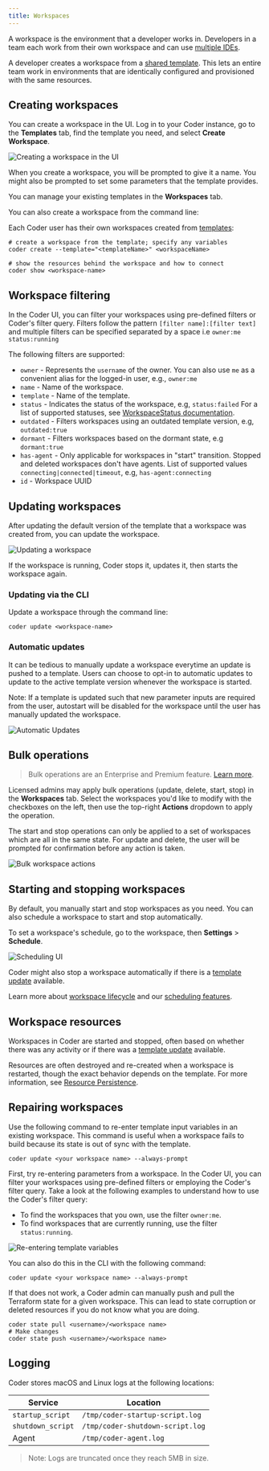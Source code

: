 ```yaml
---
title: Workspaces
---
```


A workspace is the environment that a developer works in. Developers in a team
each work from their own workspace and can use
[multiple IDEs](./workspace-access/index.md).

A developer creates a workspace from a
[shared template](../admin/templates/index.md). This lets an entire team work in
environments that are identically configured and provisioned with the same
resources.

## Creating workspaces

You can create a workspace in the UI. Log in to your Coder instance, go to the
**Templates** tab, find the template you need, and select **Create Workspace**.

![Creating a workspace in the UI](../images/creating-workspace-ui.png)

When you create a workspace, you will be prompted to give it a name. You might
also be prompted to set some parameters that the template provides.

You can manage your existing templates in the **Workspaces** tab.

You can also create a workspace from the command line:

Each Coder user has their own workspaces created from
[templates](../admin/templates/index.md):

```shell
# create a workspace from the template; specify any variables
coder create --template="<templateName>" <workspaceName>

# show the resources behind the workspace and how to connect
coder show <workspace-name>
```

## Workspace filtering

In the Coder UI, you can filter your workspaces using pre-defined filters or
Coder's filter query. Filters follow the pattern `[filter name]:[filter text]`
and multiple filters can be specified separated by a space i.e
`owner:me status:running`

The following filters are supported:

- `owner` - Represents the `username` of the owner. You can also use `me` as a
  convenient alias for the logged-in user, e.g., `owner:me`
- `name` - Name of the workspace.
- `template` - Name of the template.
- `status` - Indicates the status of the workspace, e.g, `status:failed` For a
  list of supported statuses, see
  [WorkspaceStatus documentation](https://pkg.go.dev/github.com/coder/coder/codersdk#WorkspaceStatus).
- `outdated` - Filters workspaces using an outdated template version, e.g,
  `outdated:true`
- `dormant` - Filters workspaces based on the dormant state, e.g `dormant:true`
- `has-agent` - Only applicable for workspaces in "start" transition. Stopped
  and deleted workspaces don't have agents. List of supported values
  `connecting|connected|timeout`, e.g, `has-agent:connecting`
- `id` - Workspace UUID

## Updating workspaces

After updating the default version of the template that a workspace was created
from, you can update the workspace.

![Updating a workspace](../images/workspace-update.png)

If the workspace is running, Coder stops it, updates it, then starts the
workspace again.

### Updating via the CLI

Update a workspace through the command line:

```shell
coder update <workspace-name>
```

### Automatic updates

It can be tedious to manually update a workspace everytime an update is pushed
to a template. Users can choose to opt-in to automatic updates to update to the
active template version whenever the workspace is started.

Note: If a template is updated such that new parameter inputs are required from
the user, autostart will be disabled for the workspace until the user has
manually updated the workspace.

![Automatic Updates](../images/workspace-automatic-updates.png)

## Bulk operations

<blockquote class="info">

Bulk operations are an Enterprise and Premium feature.
[Learn more](https://coder.com/pricing#compare-plans).

</blockquote>

Licensed admins may apply bulk operations (update, delete, start, stop) in the
**Workspaces** tab. Select the workspaces you'd like to modify with the
checkboxes on the left, then use the top-right **Actions** dropdown to apply the
operation.

The start and stop operations can only be applied to a set of workspaces which
are all in the same state. For update and delete, the user will be prompted for
confirmation before any action is taken.

![Bulk workspace actions](../images/user-guides/workspace-bulk-actions.png)

## Starting and stopping workspaces

By default, you manually start and stop workspaces as you need. You can also
schedule a workspace to start and stop automatically.

To set a workspace's schedule, go to the workspace, then **Settings** >
**Schedule**.

![Scheduling UI](../images/schedule.png)

Coder might also stop a workspace automatically if there is a
[template update](../admin/templates/managing-templates/index.md#updating-templates)
available.

Learn more about [workspace lifecycle](./workspace-lifecycle.md) and our
[scheduling features](./workspace-scheduling.md).

## Workspace resources

Workspaces in Coder are started and stopped, often based on whether there was
any activity or if there was a [template update](../admin/templates/index.md)
available.

Resources are often destroyed and re-created when a workspace is restarted,
though the exact behavior depends on the template. For more information, see
[Resource Persistence](../admin/templates/extending-templates/resource-persistence.md).

## Repairing workspaces

Use the following command to re-enter template input variables in an existing
workspace. This command is useful when a workspace fails to build because its
state is out of sync with the template.

```shell
coder update <your workspace name> --always-prompt
```

First, try re-entering parameters from a workspace. In the Coder UI, you can
filter your workspaces using pre-defined filters or employing the Coder's filter
query. Take a look at the following examples to understand how to use the
Coder's filter query:

- To find the workspaces that you own, use the filter `owner:me`.
- To find workspaces that are currently running, use the filter
  `status:running`.

![Re-entering template variables](../images/templates/template-variables.png)

You can also do this in the CLI with the following command:

```shell
coder update <your workspace name> --always-prompt
```

If that does not work, a Coder admin can manually push and pull the Terraform
state for a given workspace. This can lead to state corruption or deleted
resources if you do not know what you are doing.

```shell
coder state pull <username>/<workspace name>
# Make changes
coder state push <username>/<workspace name>
```

## Logging

Coder stores macOS and Linux logs at the following locations:

| Service           | Location                         |
|-------------------|----------------------------------|
| `startup_script`  | `/tmp/coder-startup-script.log`  |
| `shutdown_script` | `/tmp/coder-shutdown-script.log` |
| Agent             | `/tmp/coder-agent.log`           |

> Note: Logs are truncated once they reach 5MB in size.

